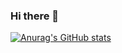 ### Hi there 👋

[![Anurag's GitHub stats](https://github-readme-stats.vercel.app/api?username=fredericobraga85)](https://github.com/anuraghazra/github-readme-stats)

